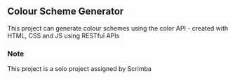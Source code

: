 ## Colour Scheme Generator

This project can generate colour schemes using the color API - created with HTML, CSS and JS using RESTful APIs

### Note

This project is a solo project assigned by Scrimba
